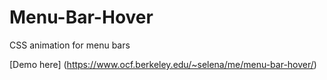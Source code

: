 # Menu-Bar-Hover
CSS animation for menu bars

[Demo here] (https://www.ocf.berkeley.edu/~selena/me/menu-bar-hover/)
